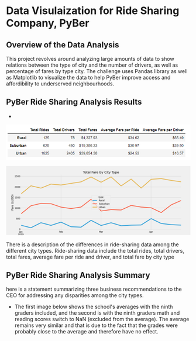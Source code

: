 # Data Visulaization for Ride Sharing Company, PyBer 

## Overview of the Data Analysis
This project revolves around analyzing large amounts of data to show relations between the type of city and the number of drivers, as well as percentage of fares by type city. The challenge uses Pandas library as well as Matplotlib to visualize the data to help PyBer improve access and affordibility to underserved neighbourhoods. 

## PyBer Ride Sharing Analysis Results

-

![Data Summary](https://github.com/ayaakoub/PyBer_Analysis/blob/main/Analysis/Summary.PNG)



![Weeks Summary](https://github.com/ayaakoub/PyBer_Analysis/blob/main/Analysis/PyBer_fare_summary.png)

There is a description of the differences in ride-sharing data among the different city types. Ride-sharing data include the total rides, total drivers, total fares, average fare per ride and driver, and total fare by city type

## PyBer Ride Sharing Analysis Summary
here is a statement summarizing three business recommendations to the CEO for addressing any disparities among the city types. 
- The first image below shows the school's averages with the ninth graders included, and the second is with the ninth graders math and reading scores switch to NaN (excluded from the average). The average remains very similar and that is due to the fact that the grades were probably close to the average and therefore have no effect. 
